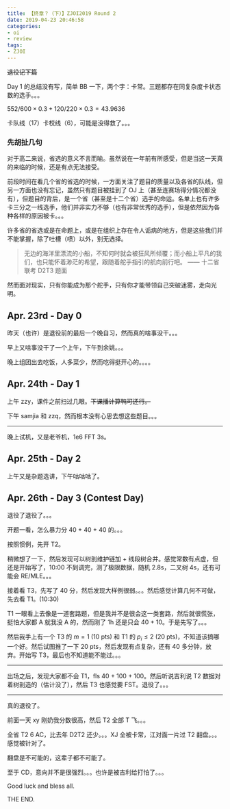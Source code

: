 ```yaml
---
title: 【终章？（下）】ZJOI2019 Round 2
date: 2019-04-23 20:46:58
categories:
- oi
- review
tags:
- ZJOI
---
```


~~退役记下篇~~

Day 1 的总结没有写，简单 BB 一下，两个字：卡常。三题都存在同复杂度卡状态数的选手。。。

$552 / 600 \times 0.3 + 120 / 220 \times 0.3 = 43.9636$

卡队线（17）卡校线（6），可能是没得救了。。。

<!-- more -->

### 先胡扯几句

对于高二来说，省选的意义不言而喻。虽然说在一年前有所感受，但是当这一天真的来临的时候，还是有点无法接受。

前段时间在看几个省的省选的时候，一方面关注了题目的质量以及各省的队线，但另一方面也没有忘记，虽然只有题目被挂到了 OJ 上（甚至连赛场得分情况都没有），但题目的背后，是一个省（甚至是十二个省）选手的命运。名单上也有许多卡三分之一线选手，他们并非实力不够（也有非常优秀的选手），但是依然因为各种各样的原因被卡。。。

许多省的省选或是在命题上，或是在组织上存在令人诟病的地方，但是这些我们并不能掌握，除了吐槽（喷）以外，别无选择。

> 无边的海洋里漂流的小船，不知何时就会被狂风所倾覆；而小船上平凡的我们，也只能怀着渺茫的希望，跟随着舵手指引的航向前行吧。 —— 十二省联考 D2T3 题面

然而面对现实，只有你能成为那个舵手，只有你才能带领自己突破迷雾，走向光明。
 
## Apr. 23rd - Day 0

昨天（也许）是退役前的最后一个晚自习，然而真的啥事没干。。。

早上又啥事没干了一个上午，下午到余姚。。。

晚上组团出去吃饭，人多菜少，然而吃得挺开心的。。。。

## Apr. 24th - Day 1

上午 zzy，课件之前扫过几眼。~~下课播计算鸭可还行。~~

下午 samjia 和 zzq，然而根本没有心思去想这些题目。。。

---

晚上试机，又是老爷机，1e6 FFT 3s。

## Apr. 25th - Day 2

上午又是杂题选讲，下午咕咕咕了。

## Apr. 26th - Day 3 (Contest Day)

退役了退役了。。。

开题一看，怎么暴力分 40 + 40 + 40 的。。。

按照惯例，先开 T2。

稍微想了一下，然后发现可以树剖维护链加 + 线段树合并。感觉常数有点虚，但还是开始写了，10:00 不到调完，测了极限数据，随机 2.8s，二叉树 4s，还有可能会 RE/MLE。。。

接着看 T3，先写了 40 分，然后发现大样例很弱。。。然后感觉计算几何不可做，先去看 T1。(10:30)

T1 一眼看上去像是一道套路题，但是我并不是很会这一类套路，然后就很慌张，挺怕大家都 A 就我没 A  的，然而刚了 1h 还是只会 40 + 10。于是先写了。。。

然后我手上有一个 T3 的 $m = 1$ (10 pts) 和 T1 的 $p_i \le 2$ (20 pts)，不知道该搞哪一个好。然后试图推了一下 20 pts，然后发现有点复杂，还有 40 多分钟，放弃。开始写 T3，最后也不知道能不能过。。。

---

出场之后，发现大家都不会 T1，fls 40 + 100 + 100。然后听说吉利说 T2 数据对着树剖造的（估计没了），然后 T3 也感觉要 FST。退役了。。。

---

真的退役了。

前面一天 xy 刚奶我分数很高，然后 T2 全部 T 飞。。。

全省 T2 6 AC，比去年 D2T2 还少。。。XJ 全被卡常，江对面一片过 T2 翻盘。。。感觉被针对了。

翻盘是不可能的，这辈子都不可能了。

至于 CD，意向并不是很强烈。。。也许是被吉利给打怕了。。。

Good luck and bless all.

THE END.
